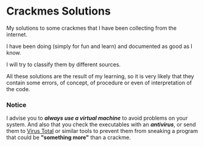 # Crackmes Solutions
My solutions to some crackmes that I have been collecting from the internet.

I have been doing (simply for fun and learn) and documented as good as I know.

I will try to classify them by different sources.

All these solutions are the result of my learning, so it is very likely that they contain some errors, of concept, of procedure or even of interpretation of the code.

### Notice

I advise you to ***always use a virtual machine*** to avoid problems on your system. And also that you check the executables with an ***antivirus***, or send them to [Virus Total](https://www.virustotal.com) or similar tools to prevent them from sneaking a program that could be **"something more"** than a crackme.
